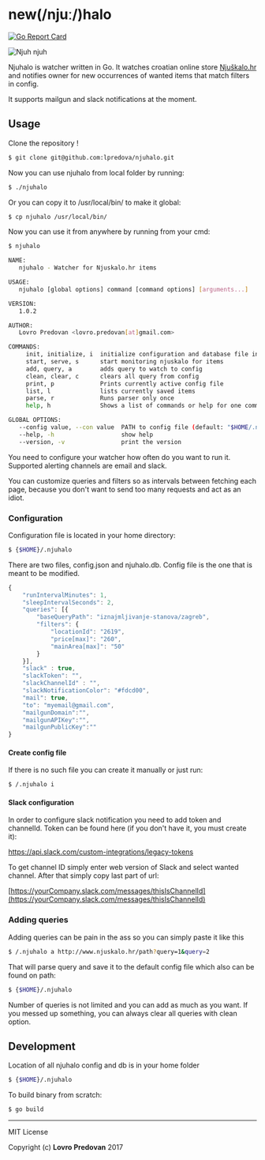 new(/njuː/)halo
===========
[![Go Report Card](https://goreportcard.com/badge/github.com/lpredova/njuhalo)](https://goreportcard.com/report/github.com/lpredova/njuhalo)


![Njuh njuh](https://68.media.tumblr.com/1da155f441f0c4030225c3811e0c32cd/tumblr_o6ngw4Ve1t1rt6u7do1_500.gif)


Njuhalo is watcher written in Go. 
It watches croatian online store [Njuškalo.hr](https://www.njuskalo.hr) and
notifies owner for new occurrences of wanted items that match filters in config.

It supports mailgun and slack notifications at the moment.

## Usage
Clone the repository !

```bash
$ git clone git@github.com:lpredova/njuhalo.git
```

Now you can use njuhalo from local folder by running:
 
```bash
$ ./njuhalo
```

Or you can copy it to /usr/local/bin/ to make it global:

```bash
$ cp njuhalo /usr/local/bin/
```

Now you can use it from anywhere by running from your cmd:

```bash
$ njuhalo
```

```bash
NAME:
   njuhalo - Watcher for Njuskalo.hr items

USAGE:
   njuhalo [global options] command [command options] [arguments...]

VERSION:
   1.0.2

AUTHOR:
   Lovro Predovan <lovro.predovan[at]gmail.com>

COMMANDS:
     init, initialize, i  initialize configuration and database file in home dir
     start, serve, s      start monitoring njuskalo for items
     add, query, a        adds query to watch to config
     clean, clear, c      clears all query from config
     print, p             Prints currently active config file
     list, l              lists currently saved items
     parse, r             Runs parser only once
     help, h              Shows a list of commands or help for one command

GLOBAL OPTIONS:
   --config value, --con value  PATH to config file (default: "$HOME/.njuhalo/config.json")
   --help, -h                   show help
   --version, -v                print the version

```


You need to configure your watcher how often do you want to run it.
Supported alerting channels are email and slack.

You can customize queries and filters so as intervals between fetching each page, because you don't want to send too many requests and act as an idiot.


### Configuration

Configuration file is located in your home directory:

```bash
$ {$HOME}/.njuhalo
```

There are two files, config.json and njuhalo.db. Config file is the one that is meant to be modified.

```javascript
{
	"runIntervalMinutes": 1,
	"sleepIntervalSeconds": 2,
	"queries": [{
		"baseQueryPath": "iznajmljivanje-stanova/zagreb",
		"filters": {
			"locationId": "2619",
			"price[max]": "260",
			"mainArea[max]": "50"
		}
	}],
	"slack" : true,
	"slackToken": "",
	"slackChannelId" : "",
	"slackNotificationColor": "#fdcd00",
	"mail": true,
	"to": "myemail@gmail.com",
	"mailgunDomain":"",
	"mailgunAPIKey":"",
	"mailgunPublicKey":""
}

```

#### Create config file

If there is no such file you can create it manually or just run:

```bash
$ /.njuhalo i
```

#### Slack configuration
In order to configure slack notification you need to add token and channelId.
Token can be found here (if you don't have it, you must create it):

[https://api.slack.com/custom-integrations/legacy-tokens
](https://api.slack.com/custom-integrations/legacy-tokens)

To get channel ID simply enter web version of Slack and select wanted channel. After that simply copy last part of url:

[https://yourCompany.slack.com/messages/thisIsChannelId](https://yourCompany.slack.com/messages/thisIsChannelId) 


### Adding queries
Adding queries can be pain in the ass so you can simply paste it like this 

```bash
$ /.njuhalo a http://www.njuskalo.hr/path?query=1&query=2
```

That will parse query and save it to the default config file which also can be found on path:

```bash
$ {$HOME}/.njuhalo
```

Number of queries is not limited and you can add as much as you want.
If you messed up something, you can always clear all queries with clean option.

## Development

Location of all njuhalo config and db is in your home folder

```bash
$ {$HOME}/.njuhalo
```

To build binary from scratch:

```bash
$ go build
```

---
MIT License

Copyright (c) **Lovro Predovan**
2017